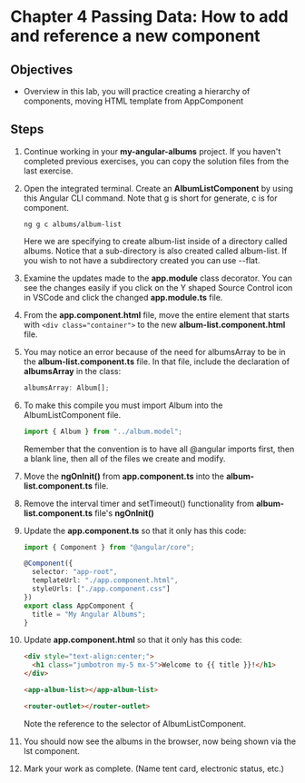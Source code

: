 # Chapter 4 Passing Data: How to add and reference a new component

## Objectives

- Overview in this lab, you will practice creating a hierarchy of components, moving HTML template from AppComponent

## Steps

1. Continue working in your **my-angular-albums** project. If you haven't completed previous exercises, you can copy the solution files from the last exercise.

1. Open the integrated terminal. Create an **AlbumListComponent** by using this Angular CLI command. Note that g is short for generate, c is for component.

   ```
   ng g c albums/album-list
   ```

   Here we are specifying to create album-list inside of a directory called albums. Notice that a sub-directory is also created called album-list. If you wish to not have a subdirectory created you can use --flat.

1. Examine the updates made to the **app.module** class decorator. You can see the changes easily if you click on the Y shaped Source Control icon in VSCode and click the changed **app.module.ts** file.

1. From the **app.component.html** file, move the entire element that starts with `<div class="container">` to the new **album-list.component.html** file.

1. You may notice an error because of the need for albumsArray to be in the **album-list.component.ts** file. In that file, include the declaration of **albumsArray** in the class:

   ```typescript
   albumsArray: Album[];
   ```

1. To make this compile you must import Album into the AlbumListComponent file.

   ```javascript
   import { Album } from "../album.model";
   ```

    Remember that the convention is to have all @angular imports first, then a blank line, then all of the files we create and modify.

1. Move the **ngOnInit()** from **app.component.ts** into the **album-list.component.ts** file.

1. Remove the interval timer and setTimeout() functionality from **album-list.component.ts** file's **ngOnInit()**

1. Update the **app.component.ts** so that it only has this code:

    ```typescript
    import { Component } from "@angular/core";

    @Component({
      selector: "app-root",
      templateUrl: "./app.component.html",
      styleUrls: ["./app.component.css"]
    })
    export class AppComponent {
      title = "My Angular Albums";
    }
    ```

1. Update **app.component.html** so that it only has this code:

   ```html
   <div style="text-align:center;">
     <h1 class="jumbotron my-5 mx-5">Welcome to {{ title }}!</h1>
   </div>

   <app-album-list></app-album-list>

   <router-outlet></router-outlet>
   ```

   Note the reference to the selector of AlbumListComponent.

1. You should now see the albums in the browser, now being shown via the lst component.

1. Mark your work as complete. (Name tent card, electronic status, etc.)